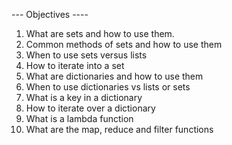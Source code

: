 --- Objectives ----
1. What are sets and how to use them.
2. Common methods of sets and how to use them
3. When to use sets versus lists
4. How to iterate into a set
5. What are dictionaries and how to use them
6. When to use dictionaries vs lists or sets
7. What is a key in a dictionary
8. How to iterate over a dictionary
9. What is a lambda function
10. What are the map, reduce and filter functions
